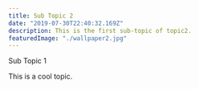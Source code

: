 ```yaml
---
title: Sub Topic 2
date: "2019-07-30T22:40:32.169Z"
description: This is the first sub-topic of topic2.
featuredImage: "./wallpaper2.jpg"
---
```


Sub Topic 1

This is a cool topic.
